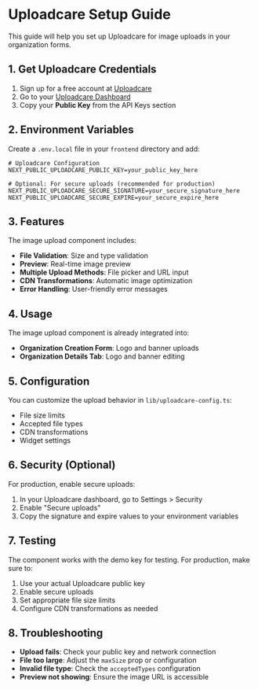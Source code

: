 # Uploadcare Setup Guide

This guide will help you set up Uploadcare for image uploads in your organization forms.

## 1. Get Uploadcare Credentials

1. Sign up for a free account at [Uploadcare](https://uploadcare.com/)
2. Go to your [Uploadcare Dashboard](https://uploadcare.com/dashboard/)
3. Copy your **Public Key** from the API Keys section

## 2. Environment Variables

Create a `.env.local` file in your `frontend` directory and add:

```env
# Uploadcare Configuration
NEXT_PUBLIC_UPLOADCARE_PUBLIC_KEY=your_public_key_here

# Optional: For secure uploads (recommended for production)
NEXT_PUBLIC_UPLOADCARE_SECURE_SIGNATURE=your_secure_signature_here
NEXT_PUBLIC_UPLOADCARE_SECURE_EXPIRE=your_secure_expire_here
```

## 3. Features

The image upload component includes:

- **File Validation**: Size and type validation
- **Preview**: Real-time image preview
- **Multiple Upload Methods**: File picker and URL input
- **CDN Transformations**: Automatic image optimization
- **Error Handling**: User-friendly error messages

## 4. Usage

The image upload component is already integrated into:

- **Organization Creation Form**: Logo and banner uploads
- **Organization Details Tab**: Logo and banner editing

## 5. Configuration

You can customize the upload behavior in `lib/uploadcare-config.ts`:

- File size limits
- Accepted file types
- CDN transformations
- Widget settings

## 6. Security (Optional)

For production, enable secure uploads:

1. In your Uploadcare dashboard, go to Settings > Security
2. Enable "Secure uploads"
3. Copy the signature and expire values to your environment variables

## 7. Testing

The component works with the demo key for testing. For production, make sure to:

1. Use your actual Uploadcare public key
2. Enable secure uploads
3. Set appropriate file size limits
4. Configure CDN transformations as needed

## 8. Troubleshooting

- **Upload fails**: Check your public key and network connection
- **File too large**: Adjust the `maxSize` prop or configuration
- **Invalid file type**: Check the `acceptedTypes` configuration
- **Preview not showing**: Ensure the image URL is accessible 